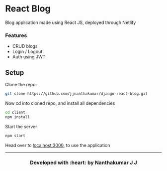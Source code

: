 # React Blog
Blog application made using React JS, deployed through Netlify

### Features
- CRUD blogs
- Login / Logout
- Auth using JWT

## Setup

Clone the repo:
```bash
git clone https://github.com/jjnanthakumar/django-react-blog.git
```
Now cd into cloned repo, and install all dependencies
```bash
cd client
npm install
```
Start the server
```bash
npm start
```
Head over to [localhost:3000](http://localhost:3000/), to use the application

---
<h3 align="center"><b>Developed with :heart: by Nanthakumar J J</b></h3>
